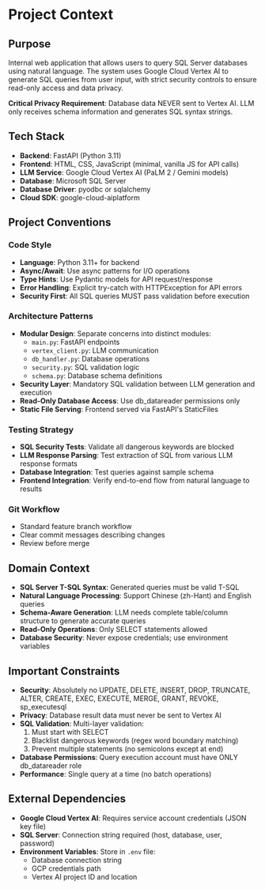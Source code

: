 # Project Context

## Purpose
Internal web application that allows users to query SQL Server databases using natural language. The system uses Google Cloud Vertex AI to generate SQL queries from user input, with strict security controls to ensure read-only access and data privacy.

**Critical Privacy Requirement**: Database data NEVER sent to Vertex AI. LLM only receives schema information and generates SQL syntax strings.

## Tech Stack
- **Backend**: FastAPI (Python 3.11)
- **Frontend**: HTML, CSS, JavaScript (minimal, vanilla JS for API calls)
- **LLM Service**: Google Cloud Vertex AI (PaLM 2 / Gemini models)
- **Database**: Microsoft SQL Server
- **Database Driver**: pyodbc or sqlalchemy
- **Cloud SDK**: google-cloud-aiplatform

## Project Conventions

### Code Style
- **Language**: Python 3.11+ for backend
- **Async/Await**: Use async patterns for I/O operations
- **Type Hints**: Use Pydantic models for API request/response
- **Error Handling**: Explicit try-catch with HTTPException for API errors
- **Security First**: All SQL queries MUST pass validation before execution

### Architecture Patterns
- **Modular Design**: Separate concerns into distinct modules:
  - `main.py`: FastAPI endpoints
  - `vertex_client.py`: LLM communication
  - `db_handler.py`: Database operations
  - `security.py`: SQL validation logic
  - `schema.py`: Database schema definitions
- **Security Layer**: Mandatory SQL validation between LLM generation and execution
- **Read-Only Database Access**: Use db_datareader permissions only
- **Static File Serving**: Frontend served via FastAPI's StaticFiles

### Testing Strategy
- **SQL Security Tests**: Validate all dangerous keywords are blocked
- **LLM Response Parsing**: Test extraction of SQL from various LLM response formats
- **Database Integration**: Test queries against sample schema
- **Frontend Integration**: Verify end-to-end flow from natural language to results

### Git Workflow
- Standard feature branch workflow
- Clear commit messages describing changes
- Review before merge

## Domain Context
- **SQL Server T-SQL Syntax**: Generated queries must be valid T-SQL
- **Natural Language Processing**: Support Chinese (zh-Hant) and English queries
- **Schema-Aware Generation**: LLM needs complete table/column structure to generate accurate queries
- **Read-Only Operations**: Only SELECT statements allowed
- **Database Security**: Never expose credentials; use environment variables

## Important Constraints
- **Security**: Absolutely no UPDATE, DELETE, INSERT, DROP, TRUNCATE, ALTER, CREATE, EXEC, EXECUTE, MERGE, GRANT, REVOKE, sp_executesql
- **Privacy**: Database result data must never be sent to Vertex AI
- **SQL Validation**: Multi-layer validation:
  1. Must start with SELECT
  2. Blacklist dangerous keywords (regex word boundary matching)
  3. Prevent multiple statements (no semicolons except at end)
- **Database Permissions**: Query execution account must have ONLY db_datareader role
- **Performance**: Single query at a time (no batch operations)

## External Dependencies
- **Google Cloud Vertex AI**: Requires service account credentials (JSON key file)
- **SQL Server**: Connection string required (host, database, user, password)
- **Environment Variables**: Store in `.env` file:
  - Database connection string
  - GCP credentials path
  - Vertex AI project ID and location
